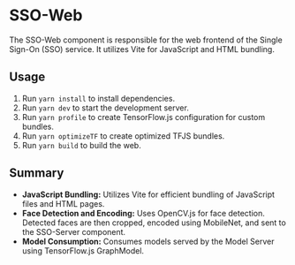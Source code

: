 # SSO-Web

The SSO-Web component is responsible for the web frontend of the Single Sign-On (SSO) service. It utilizes Vite for JavaScript and HTML bundling.

## Usage

1. Run `yarn install` to install dependencies.
2. Run `yarn dev` to start the development server.
3. Run `yarn profile` to create TensorFlow.js configuration for custom bundles.
4. Run `yarn optimizeTF` to create optimized TFJS bundles.
5. Run `yarn build` to build the web.

## Summary

- **JavaScript Bundling:** Utilizes Vite for efficient bundling of JavaScript files and HTML pages.
- **Face Detection and Encoding:** Uses OpenCV.js for face detection. Detected faces are then cropped, encoded using MobileNet, and sent to the SSO-Server component.
- **Model Consumption:** Consumes models served by the Model Server using TensorFlow.js GraphModel.


